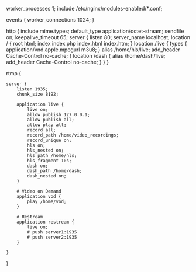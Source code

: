 worker_processes 1;
include /etc/nginx/modules-enabled/*.conf;



events {
	worker_connections 1024;
}

http {
	include mime.types;
	default_type application/octet-stream;
	sendfile on;
	keepalive_timeout 65;
	server {
		listen 80;
		server_name localhost;
		location / {
			root html;
			index index.php index.html index.htm;
		}
		location /live {
			types {
				application/vnd.apple.mpegurl m3u8;
			}
			alias /home/hls/live;
			add_header Cache-Control no-cache;
		}
		location /dash {
			alias /home/dash/live;
			add_header Cache-Control no-cache;
		}
	}
}

rtmp {

	server {
		listen 1935;
		chunk_size 8192;
		
		application live {
			live on;
			allow publish 127.0.0.1;
			allow publish all;
			allow play all;
			record all;
			record_path /home/video_recordings;
			record_unique on;
			hls on;
			hls_nested on;
			hls_path /home/hls;
			hls_fragment 10s;
			dash on;
			dash_path /home/dash;
			dash_nested on;
		}

		# Video on Demand
		application vod {
			play /home/vod;
		}

		# Restream
		application restream {
			live on;
			# push server1:1935
			# push server2:1935
		}

	}

}